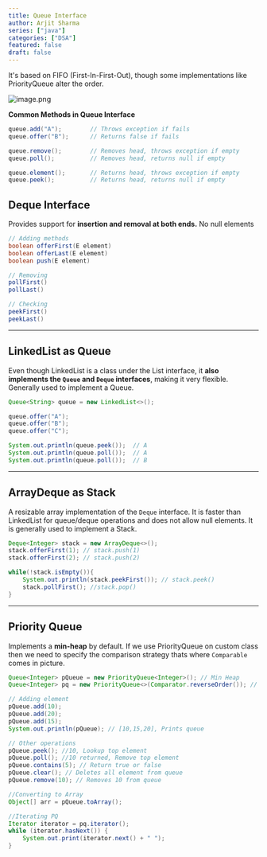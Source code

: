 ```yaml
---
title: Queue Interface
author: Arjit Sharma
series: ["java"]
categories: ["DSA"]
featured: false
draft: false
---
```


It's based on FIFO (First-In-First-Out), though some implementations like PriorityQueue alter the order.

![image.png](https://res.cloudinary.com/dwa6rcttw/image/upload/v1745530784/image_yipjxr.png)

**Common Methods in Queue Interface**

```java
queue.add("A");        // Throws exception if fails
queue.offer("B");      // Returns false if fails

queue.remove();        // Removes head, throws exception if empty
queue.poll();          // Removes head, returns null if empty

queue.element();       // Returns head, throws exception if empty
queue.peek();          // Returns head, returns null if empty
```

## Deque Interface

Provides support for **insertion and removal at both ends.** No null elements

```java
// Adding methods
boolean offerFirst(E element)
boolean offerLast(E element)
boolean push(E element)

// Removing
pollFirst()
pollLast()

// Checking
peekFirst()
peekLast()
```
---

## LinkedList as Queue

Even though LinkedList is a class under the List interface, it **also implements the `Queue` and `Deque` interfaces**, making it very flexible. Generally used to implement a Queue.

```java
Queue<String> queue = new LinkedList<>();

queue.offer("A");
queue.offer("B");
queue.offer("C");

System.out.println(queue.peek());  // A
System.out.println(queue.poll());  // A
System.out.println(queue.poll());  // B
```

---
## ArrayDeque as Stack

A resizable array implementation of the `Deque` interface. It is faster than LinkedList for queue/deque operations and does not allow null elements. It is generally used to implement a Stack.

```java
Deque<Integer> stack = new ArrayDeque<>();
stack.offerFirst(1); // stack.push(1)
stack.offerFirst(2); // stack.push(2)

while(!stack.isEmpty()){
	System.out.println(stack.peekFirst()); // stack.peek()
	stack.pollFirst(); //stack.pop()
}
```

---
## Priority Queue

Implements a **min-heap** by default. If we use PriorityQueue on custom class then we need to specify the comparison strategy thats where `Comparable` comes in picture.

```java
Queue<Integer> pQueue = new PriorityQueue<Integer>(); // Min Heap
Queue<Integer> pq = new PriorityQueue<>(Comparator.reverseOrder()); // Max Heap

// Adding element
pQueue.add(10); 
pQueue.add(20); 
pQueue.add(15); 
System.out.println(pQueue); // [10,15,20], Prints queue

// Other operations
pQueue.peek(); //10, Lookup top element
pQueue.poll(); //10 returned, Remove top element
pQueue.contains(5); // Return true or false
pQueue.clear(); // Deletes all element from queue
pQueue.remove(10); // Removes 10 from queue

//Converting to Array
Object[] arr = pQueue.toArray();

//Iterating PQ
Iterator iterator = pq.iterator(); 
while (iterator.hasNext()) { 
    System.out.print(iterator.next() + " "); 
}
```